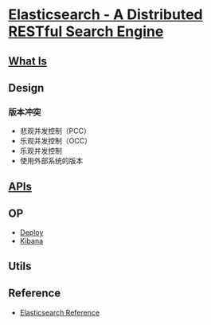 # [Elasticsearch - A Distributed RESTful Search Engine](https://github.com/elastic/elasticsearch)

## [What Is](WhatIs.md)

## Design
### 版本冲突
* 悲观并发控制（PCC）
* 乐观并发控制（OCC）
* 乐观并发控制
* 使用外部系统的版本

## [APIs](API.md)

## OP
* [Deploy](op/Deploy.md)
* [Kibana](Kibana/README.md)

## Utils


## Reference
* [Elasticsearch Reference](https://www.elastic.co/guide/en/elasticsearch/reference/6.0/index.html)